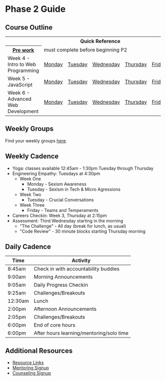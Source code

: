 # Phase 2 Guide

## Course Outline

<table>
  <tr>
    <th colspan="7">Quick Reference</th>
  </tr>

  <tr>
    <th><a href="./week-4/pre-work.md">Pre work</a></th>
    <td colspan="6">must complete before beginning P2</td>
  </tr>

  <tr>
    <td>Week 4 - Intro to Web Programming</td>
    <td><a href="./week-4/monday.md">Monday</a></a></td>
    <td><a href="./week-4/tuesday.md">Tuesday</a></td>
    <td><a href="./week-4/wednesday.md">Wednesday</a></td>
    <td><a href="./week-4/thursday.md">Thursday</a></td>
    <td><a href="./week-4/friday.md">Friday</a></td>
    <td><a href="./week-4/weekend.md">Weekend</a></td>
  </tr>

  <tr>
    <td>Week 5 - JavaScript</td>
    <td><a href="./week-5/monday.md">Monday</a></a></td>
    <td><a href="./week-5/tuesday.md">Tuesday</a></td>
    <td><a href="./week-5/wednesday.md">Wednesday</a></td>
    <td><a href="./week-5/thursday.md">Thursday</a></td>
    <td><a href="./week-5/friday.md">Friday</a></td>
    <td><a href="./week-5/weekend.md">Weekend</a></td>
  </tr>

  <tr>
    <td>Week 6 - Advanced Web Development</td>
    <td><a href="./week-6/monday.md">Monday</a></a></td>
    <td><a href="./week-6/tuesday.md">Tuesday</a></td>
    <td><a href="./week-6/wednesday.md">Wednesday</a></td>
    <td><a href="./week-6/thursday.md">Thursday</a></td>
    <td><a href="./week-6/friday.md">Friday</a></td>
    <td><a href="./week-6/weekend.md">Weekend</a></td>
  </tr>
</table>

## Weekly Groups

Find your weekly groups [here](./resources/groups.md).

## Weekly Cadence

- Yoga: classes available 12:45am - 1:30pm Tuesday through Thursday
- Engineering Empathy: Tuesdays at 4:30pm
  - Week One
    - Monday - Sexism Awareness
    - Tuesday - Sexism in Tech &amp; Micro Agressions
  - Week Two
    - Tuesday - Crucial Conversations
  - Week Three
    - Friday - Teams and Temperaments
- Careers Checkin: Week 3, Thursday at 2:15pm
- Assessment: Third Wednesday starting in the morning
  - "The Challenge" - All day (break for lunch, as usual)
  - "Code Review" - 30 minute blocks starting Thursday morning

## Daily Cadence

Time    | Activity
---     | ---
8:45am  | Check in with accountability buddies
9:00am  | Morning Announcements
9:05am  | Daily Progress Checkin
9:25am  | Challenges/Breakouts
12:30am | Lunch
2:00pm  | Afternoon Announcements
2:05pm  | Challenges/Breakouts
6:00pm  | End of core hours
6:00pm  | After hours learning/mentoring/solo time


## Additional Resources

- [Resource Links](resources/)
- [Mentoring Signup](http://mentoring.devbootcamp.com/)
- [Counseling Signup](https://calendar.google.com/calendar/selfsched?sstoken=UU8yRmkwNldCa09LfGRlZmF1bHR8Y2Y3NmM2YTM4ZDM2NmVlMTZkNDVhZWU2M2NkMGZlYTI)
